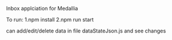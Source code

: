Inbox applciation for Medallia

To run:
1.npm install
2.npm run start

can add/edit/delete data in file dataStateJson.js and see changes